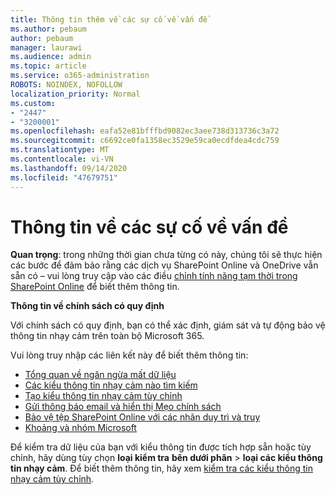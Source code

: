 ```yaml
---
title: Thông tin thêm về các sự cố về vấn đề
ms.author: pebaum
author: pebaum
manager: laurawi
ms.audience: admin
ms.topic: article
ms.service: o365-administration
ROBOTS: NOINDEX, NOFOLLOW
localization_priority: Normal
ms.custom:
- "2447"
- "3200001"
ms.openlocfilehash: eafa52e81bfffbd9082ec3aee738d313736c3a72
ms.sourcegitcommit: c6692ce0fa1358ec3529e59ca0ecdfdea4cdc759
ms.translationtype: MT
ms.contentlocale: vi-VN
ms.lasthandoff: 09/14/2020
ms.locfileid: "47679751"
---
```

# <a name="information-about-dlp-issues"></a>Thông tin về các sự cố về vấn đề

**Quan trọng**: trong những thời gian chưa từng có này, chúng tôi sẽ thực hiện các bước để đảm bảo rằng các dịch vụ SharePoint Online và OneDrive vẫn sẵn có – vui lòng truy cập vào các điều [chỉnh tính năng tạm thời trong SharePoint Online](https://aka.ms/ODSPAdjustments) để biết thêm thông tin.

**Thông tin về chính sách có quy định**

Với chính sách có quy định, bạn có thể xác định, giám sát và tự động bảo vệ thông tin nhạy cảm trên toàn bộ Microsoft 365.

Vui lòng truy nhập các liên kết này để biết thêm thông tin:

- [Tổng quan về ngăn ngừa mất dữ liệu](https://docs.microsoft.com/microsoft-365/compliance/data-loss-prevention-policies)
- [Các kiểu thông tin nhạy cảm nào tìm kiếm](https://docs.microsoft.com/microsoft-365/compliance/sensitive-information-type-entity-definitions)
- [Tạo kiểu thông tin nhạy cảm tùy chỉnh](https://docs.microsoft.com/microsoft-365/compliance/create-a-custom-sensitive-information-type)
- [Gửi thông báo email và hiển thị Mẹo chính sách](https://docs.microsoft.com/microsoft-365/compliance/use-notifications-and-policy-tips)
- [Bảo vệ tệp SharePoint Online với các nhãn duy trì và truy](https://docs.microsoft.com/microsoft-365/compliance/protect-sharepoint-online-files-with-office-365-labels-and-dlp)
- [Khoảng và nhóm Microsoft](https://docs.microsoft.com/microsoft-365/compliance/dlp-microsoft-teams)

Để kiểm tra dữ liệu của bạn với kiểu thông tin được tích hợp sẵn hoặc tùy chỉnh, hãy dùng tùy chọn **loại kiểm tra** **bên dưới phân**  >  **loại các kiểu thông tin nhạy cảm**. Để biết thêm thông tin, hãy xem [kiểm tra các kiểu thông tin nhạy cảm tùy chỉnh](https://docs.microsoft.com/microsoft-365/compliance/create-a-custom-sensitive-information-type#create-custom-sensitive-information-types-in-the-security--compliance-center).